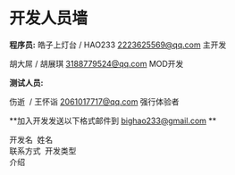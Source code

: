 # 开发人员墙
**程序员:**
皓子上灯台 / HAO233 2223625569@qq.com 主开发

胡大屌 / 胡展琪 3188779524@qq.com MOD开发

**测试人员:**

伤逝  / 王怀诣 2061017717@qq.com 强行体验者

**加入开发发送以下格式邮件到 bighao233@gmail.com **

开发名  姓名
<br>联系方式  开发类型
<br>介绍


